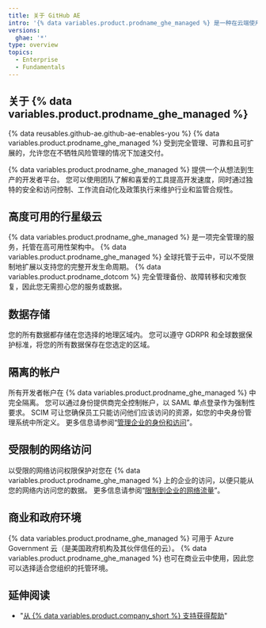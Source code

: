 ```yaml
---
title: 关于 GitHub AE
intro: '{% data variables.product.prodname_ghe_managed %} 是一种在云端使用 {% data variables.product.prodname_dotcom %} 的安全性更强的标准方法。'
versions:
  ghae: '*'
type: overview
topics:
  - Enterprise
  - Fundamentals
---
```


## 关于 {% data variables.product.prodname_ghe_managed %}

{% data reusables.github-ae.github-ae-enables-you %} {% data variables.product.prodname_ghe_managed %} 受到完全管理、可靠和且可扩展的，允许您在不牺牲风险管理的情况下加速交付。

{% data variables.product.prodname_ghe_managed %} 提供一个从想法到生产的开发者平台。 您可以使用团队了解和喜爱的工具提高开发速度，同时通过独特的安全和访问控制、工作流自动化及政策执行来维护行业和监管合规性。

## 高度可用的行星级云

{% data variables.product.prodname_ghe_managed %} 是一项完全管理的服务，托管在高可用性架构中。 {% data variables.product.prodname_ghe_managed %} 全球托管于云中，可以不受限制地扩展以支持您的完整开发生命周期。 {% data variables.product.prodname_dotcom %} 完全管理备份、故障转移和灾难恢复，因此您无需担心您的服务或数据。

## 数据存储

您的所有数据都存储在您选择的地理区域内。 您可以遵守 GDRPR 和全球数据保护标准，将您的所有数据保存在您选定的区域。

## 隔离的帐户

所有开发者帐户在 {% data variables.product.prodname_ghe_managed %} 中完全隔离。 您可以通过身份提供商完全控制帐户，以 SAML 单点登录作为强制性要求。 SCIM 可让您确保员工只能访问他们应该访问的资源，如您的中央身份管理系统中所定义。 更多信息请参阅“[管理企业的身份和访问](/admin/authentication/managing-identity-and-access-for-your-enterprise)”。

## 受限制的网络访问

以受限的网络访问权限保护对您在 {% data variables.product.prodname_ghe_managed %} 上的企业的访问，以便只能从您的网络内访问您的数据。 更多信息请参阅“[限制到企业的网络流量](/admin/configuration/restricting-network-traffic-to-your-enterprise)”。

## 商业和政府环境

{% data variables.product.prodname_ghe_managed %} 可用于 Azure Government 云（是美国政府机构及其伙伴信任的云）。 {% data variables.product.prodname_ghe_managed %} 也可在商业云中使用，因此您可以选择适合您组织的托管环境。

## 延伸阅读

- "[从 {% data variables.product.company_short %} 支持获得帮助](/admin/enterprise-support/receiving-help-from-github-support)"
